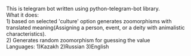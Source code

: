 This is telegram bot written using python-telegram-bot library. </br>
What it does: </br>1) based on selected 'culture' option generates zoomorphisms with translated meaning(Assigning a person, event, or a deity with animalistic characteristics).</br>
2) Generates random zoomorphism for guessing the value </br>
Languages: 1)Kazakh 2)Russian 3)English
